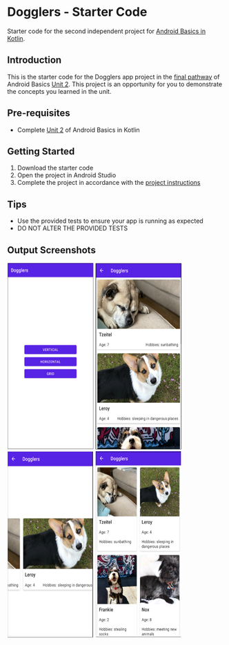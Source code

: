 Dogglers - Starter Code
==================================

Starter code for the second independent project for [Android Basics in Kotlin](https://developer.android.com/courses/android-basics-kotlin/course).

Introduction
------------

This is the starter code for the Dogglers app project in the [final pathway](https://developer.android.com/courses/pathways/android-basics-kotlin-unit-2-pathway-3) of Android Basics [Unit 2](https://developer.android.com/courses/android-basics-kotlin/unit-2). This project is an opportunity for you to demonstrate the concepts you learned in the unit.

Pre-requisites
--------------

- Complete [Unit 2](https://developer.android.com/courses/android-basics-kotlin/unit-2) of Android Basics in Kotlin

Getting Started
---------------

1. Download the starter code
2. Open the project in Android Studio
3. Complete the project in accordance with the [project instructions](https://developer.android.com/codelabs/basic-android-kotlin-training-project-dogglers-app?continue=https%3A%2F%2Fdeveloper.android.com%2Fcourses%2Fpathways%2Fandroid-basics-kotlin-unit-2-pathway-3%23codelab-https%3A%2F%2Fdeveloper.android.com%2Fcodelabs%2Fbasic-android-kotlin-training-project-dogglers-app#0)

Tips
----

- Use the provided tests to ensure your app is running as expected
- DO NOT ALTER THE PROVIDED TESTS

Output Screenshots
------------------
<img width="200" height="433" src="https://github.com/Pritish-Sinha/Google-Development-Training/blob/d0c2fda467b38841f90bf75d3169ae516bf10920/Dogglers/output/D01.png"> <img width="200" height="433" src="https://github.com/Pritish-Sinha/Google-Development-Training/blob/d0c2fda467b38841f90bf75d3169ae516bf10920/Dogglers/output/D02.png">
<img width="200" height="433" src="https://github.com/Pritish-Sinha/Google-Development-Training/blob/d0c2fda467b38841f90bf75d3169ae516bf10920/Dogglers/output/D03.png"> <img width="200" height="433" src="https://github.com/Pritish-Sinha/Google-Development-Training/blob/d0c2fda467b38841f90bf75d3169ae516bf10920/Dogglers/output/D04.png">
